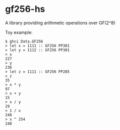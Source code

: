 # gf256-hs
A library providing arithmetic operations over GF(2^8)

Toy example:
```
$ ghci Data.GF256
> let x = 1111 :: GF256 PP301
> let y = 1112 :: GF256 PP301
> x
227
> y
236
> let z = 1111 :: GF256 PP285
> z
35
> x * y
97
> x + y
15
> x / y
29
> 1 / x
248
> x ^ 254
248
```